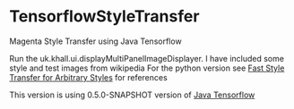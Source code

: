 # TensorflowStyleTransfer
Magenta Style Transfer using Java Tensorflow

Run the uk.khall.ui.displayMultiPanelImageDisplayer.
I have included some style and test images from wikipedia
For the python version see [Fast Style Transfer for Arbitrary Styles](https://www.tensorflow.org/hub/tutorials/tf2_arbitrary_image_stylization)
for references

This version is using 0.5.0-SNAPSHOT version of [Java Tensorflow](https://github.com/tensorflow/java) 
